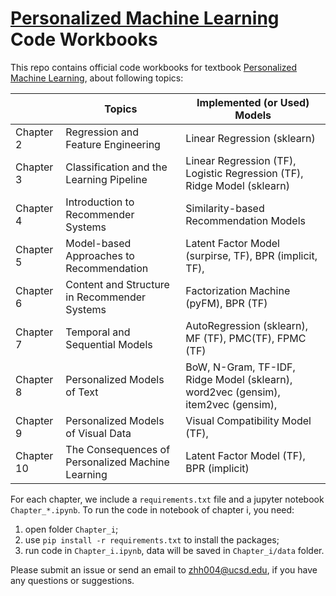 # [Personalized Machine Learning](https://cseweb.ucsd.edu/~jmcauley/pml/) Code Workbooks

This repo contains official code workbooks for textbook  [Personalized Machine Learning](https://cseweb.ucsd.edu/~jmcauley/pml/), about following topics:

|  | Topics | Implemented (or Used) Models |
| --- | --- | --- |
| Chapter 2 | Regression and Feature Engineering | Linear Regression (sklearn) |
| Chapter 3 | Classification and the Learning Pipeline | Linear Regression (TF), Logistic Regression (TF), Ridge Model (sklearn) |
| Chapter 4 | Introduction to Recommender Systems | Similarity-based Recommendation Models |
| Chapter 5 | Model-based Approaches to Recommendation | Latent Factor Model (surpirse, TF), BPR (implicit, TF),  |
| Chapter 6 | Content and Structure in Recommender Systems | Factorization Machine (pyFM), BPR (TF) |
| Chapter 7 | Temporal and Sequential Models | AutoRegression (sklearn), MF (TF), PMC(TF), FPMC (TF) |
| Chapter 8 | Personalized Models of Text | BoW, N-Gram, TF-IDF, Ridge Model (sklearn), word2vec (gensim), item2vec (gensim),  |
| Chapter 9 | Personalized Models of Visual Data | Visual Compatibility Model (TF),  |
| Chapter 10 | The Consequences of Personalized Machine Learning | Latent Factor Model (TF), BPR (implicit) |

For each chapter, we include a `requirements.txt` file and a  jupyter notebook `Chapter_*.ipynb`. To run the code in notebook of chapter i, you need:
 
1. open folder `Chapter_i`;
2. use `pip install -r requirements.txt` to install the packages;
3. run code in `Chapter_i.ipynb`, data will be saved in `Chapter_i/data` folder.

Please submit an issue or send an email to [zhh004@ucsd.edu](zhh004@ucsd.edu), if you have any questions or suggestions.